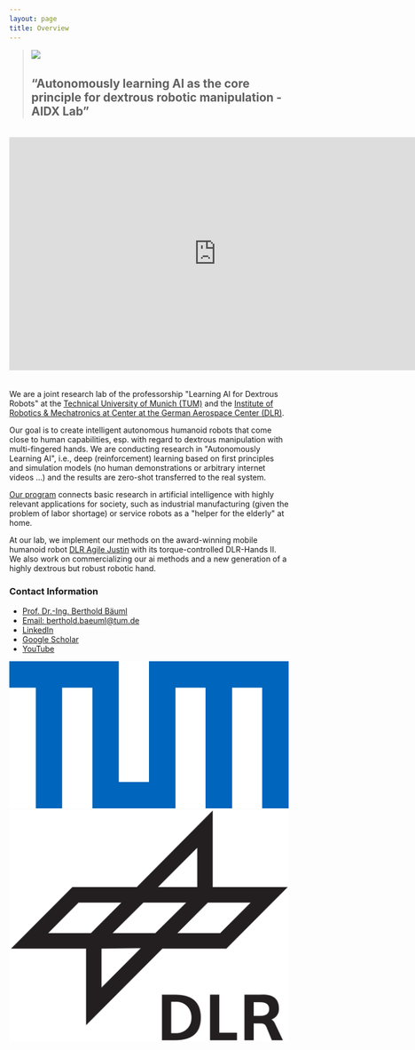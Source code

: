 ```yaml
---
layout: page
title: Overview
---
```


<style>
.post-header {
    display: none;
}

.post-content h2 {
    margin-top: 0;
}
</style>

<blockquote>
<img src="../assets/imgs/affiliations/aidx-lab.jpg" class="aidx"> 
<h2>“Autonomously learning AI as the core principle for dextrous robotic manipulation - AIDX Lab”</h2>
</blockquote>

<br/>

<p align="center" style="margin: 0">
<iframe class="youtube-video" width="746" height="420" src="https://www.youtube.com/embed/CZBMXDM1_Tk?si=gYn4CwDU74y5kuEi" title="YouTube video player" frameborder="0" allow="accelerometer; autoplay; clipboard-write; encrypted-media; gyroscope; picture-in-picture; web-share" allowfullscreen></iframe>
</p>

<br/>


We are a joint research lab of the professorship "Learning AI for Dextrous Robots" at the [Technical University of Munich (TUM)](https://www.cit.tum.de/cit/startseite/) and the [Institute of Robotics & Mechatronics at Center at the German Aerospace Center (DLR)](https://www.dlr.de/de/rm/forschung/robotersysteme/humanoide/agile-justin).

Our goal is to create intelligent autonomous humanoid robots that come close to human capabilities, esp. with regard to dextrous manipulation with multi-fingered hands. We are conducting research in "Autonomously Learning AI", i.e., deep (reinforcement) learning based on first principles and simulation models (no human demonstrations or arbitrary internet videos ...) and the results are zero-shot transferred to the real system.

[Our program](_pages/research.md) connects basic research in artificial intelligence with highly relevant applications for society, such as industrial manufacturing (given the problem of labor shortage) or service robots as a "helper for the elderly" at home.

At our lab, we implement our methods on the award-winning mobile humanoid robot [DLR Agile Justin](https://www.dlr.de/de/rm/forschung/robotersysteme/humanoide/agile-justin) with its torque-controlled DLR-Hands II. We also work on commercializing our ai methods and a new generation of a highly dextrous but robust robotic hand.

### Contact Information
* [Prof. Dr.-Ing. Berthold Bäuml](https://campus.tum.de/tumonline/pl/ui/$ctx;design=pl;header=max;lang=DE/visitenkarte.show_vcard?pPersonenId=716BA3488FEBED66&pPersonenGruppe=3)
* [Email: berthold.baeuml@tum.de](mailto:berthold.baeuml@tum.de)
* [LinkedIn](https://www.linkedin.com/in/berthold-bäuml-648b05288/)
* [Google Scholar](https://scholar.google.com/citations?hl=en&user=fjvpDsEAAAAJ&view_op=list_works&sortby=pubdate)
* [YouTube](https://youtube.com/playlist?list=PLbECwYTsgi4ZYIeFTpNmKQj4UHipQI_gT&feature=shared)

<div class="affiliation-wrapper">
    <img src="../assets/imgs/affiliations/TUM.png" class="affiliation"> 
    <img src="../assets/imgs/affiliations/DLR.png" class="affiliation">
</div>
